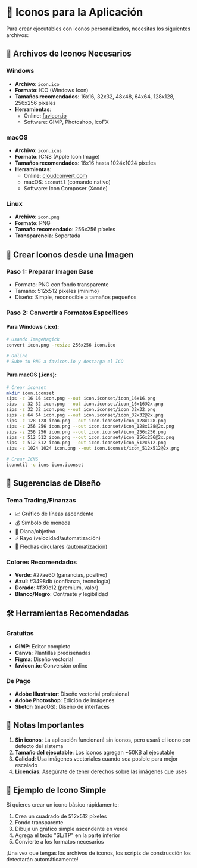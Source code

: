 # 🎨 Iconos para la Aplicación

Para crear ejecutables con iconos personalizados, necesitas los siguientes archivos:

## 📁 Archivos de Iconos Necesarios

### Windows
- **Archivo**: `icon.ico`
- **Formato**: ICO (Windows Icon)
- **Tamaños recomendados**: 16x16, 32x32, 48x48, 64x64, 128x128, 256x256 píxeles
- **Herramientas**: 
  - Online: [favicon.io](https://favicon.io/favicon-converter/)
  - Software: GIMP, Photoshop, IcoFX

### macOS
- **Archivo**: `icon.icns`
- **Formato**: ICNS (Apple Icon Image)
- **Tamaños recomendados**: 16x16 hasta 1024x1024 píxeles
- **Herramientas**:
  - Online: [cloudconvert.com](https://cloudconvert.com/png-to-icns)
  - macOS: `iconutil` (comando nativo)
  - Software: Icon Composer (Xcode)

### Linux
- **Archivo**: `icon.png`
- **Formato**: PNG
- **Tamaño recomendado**: 256x256 píxeles
- **Transparencia**: Soportada

## 🎯 Crear Iconos desde una Imagen

### Paso 1: Preparar Imagen Base
- Formato: PNG con fondo transparente
- Tamaño: 512x512 píxeles (mínimo)
- Diseño: Simple, reconocible a tamaños pequeños

### Paso 2: Convertir a Formatos Específicos

#### Para Windows (.ico):
```bash
# Usando ImageMagick
convert icon.png -resize 256x256 icon.ico

# Online
# Sube tu PNG a favicon.io y descarga el ICO
```

#### Para macOS (.icns):
```bash
# Crear iconset
mkdir icon.iconset
sips -z 16 16 icon.png --out icon.iconset/icon_16x16.png
sips -z 32 32 icon.png --out icon.iconset/icon_16x16@2x.png
sips -z 32 32 icon.png --out icon.iconset/icon_32x32.png
sips -z 64 64 icon.png --out icon.iconset/icon_32x32@2x.png
sips -z 128 128 icon.png --out icon.iconset/icon_128x128.png
sips -z 256 256 icon.png --out icon.iconset/icon_128x128@2x.png
sips -z 256 256 icon.png --out icon.iconset/icon_256x256.png
sips -z 512 512 icon.png --out icon.iconset/icon_256x256@2x.png
sips -z 512 512 icon.png --out icon.iconset/icon_512x512.png
sips -z 1024 1024 icon.png --out icon.iconset/icon_512x512@2x.png

# Crear ICNS
iconutil -c icns icon.iconset
```

## 🚀 Sugerencias de Diseño

### Tema Trading/Finanzas
- 📈 Gráfico de líneas ascendente
- 💰 Símbolo de moneda
- 🎯 Diana/objetivo
- ⚡ Rayo (velocidad/automatización)
- 🔄 Flechas circulares (automatización)

### Colores Recomendados
- **Verde**: #27ae60 (ganancias, positivo)
- **Azul**: #3498db (confianza, tecnología)
- **Dorado**: #f39c12 (premium, valor)
- **Blanco/Negro**: Contraste y legibilidad

## 🛠️ Herramientas Recomendadas

### Gratuitas
- **GIMP**: Editor completo
- **Canva**: Plantillas prediseñadas
- **Figma**: Diseño vectorial
- **favicon.io**: Conversión online

### De Pago
- **Adobe Illustrator**: Diseño vectorial profesional
- **Adobe Photoshop**: Edición de imágenes
- **Sketch** (macOS): Diseño de interfaces

## 📝 Notas Importantes

1. **Sin iconos**: La aplicación funcionará sin iconos, pero usará el icono por defecto del sistema
2. **Tamaño del ejecutable**: Los iconos agregan ~50KB al ejecutable
3. **Calidad**: Usa imágenes vectoriales cuando sea posible para mejor escalado
4. **Licencias**: Asegúrate de tener derechos sobre las imágenes que uses

## 🎨 Ejemplo de Icono Simple

Si quieres crear un icono básico rápidamente:

1. Crea un cuadrado de 512x512 píxeles
2. Fondo transparente
3. Dibuja un gráfico simple ascendente en verde
4. Agrega el texto "SL/TP" en la parte inferior
5. Convierte a los formatos necesarios

¡Una vez que tengas los archivos de iconos, los scripts de construcción los detectarán automáticamente!
